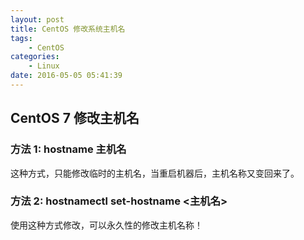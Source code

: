 ```yaml
---
layout: post
title: CentOS 修改系统主机名
tags: 
    - CentOS
categories: 
    - Linux
date: 2016-05-05 05:41:39
---
```


## CentOS 7 修改主机名

### 方法 1: hostname 主机名

这种方式，只能修改临时的主机名，当重启机器后，主机名称又变回来了。

### 方法 2: hostnamectl set-hostname <主机名>

使用这种方式修改，可以永久性的修改主机名称！

